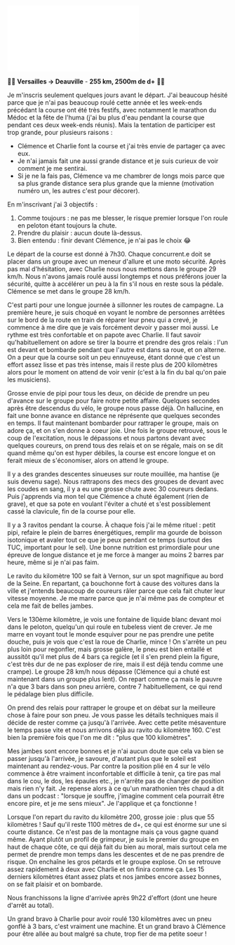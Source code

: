   ![Arrivée avec Charlie](./photos/2024-09-21_Versailles_Deauville.md)

:biking_man: **Versailles -> Deauville** - **255 km, 2500m de d+** :biking_man:

Je m'inscris seulement quelques jours avant le départ. J'ai beaucoup hésité parce que je n'ai pas beaucoup roulé cette année et les week-ends précédant la course ont été très festifs, avec notamment le marathon du Médoc et la fête de l'huma (j'ai bu plus d'eau pendant la course que pendant ces deux week-ends réunis). Mais la tentation de participer est trop grande, pour plusieurs raisons :
- Clémence et Charlie font la course et j'ai très envie de partager ça avec eux.
- Je n'ai jamais fait une aussi grande distance et je suis curieux de voir comment je me sentirai.
- Si je ne la fais pas, Clémence va me chambrer de longs mois parce que sa plus grande distance sera plus grande que la mienne (motivation numéro un, les autres c'est pour décorer).

En m'inscrivant j'ai 3 objectifs :
1. Comme toujours : ne pas me blesser, le risque premier lorsque l'on roule en peloton étant toujours la chute.
2. Prendre du plaisir : aucun doute là-dessus.
3. Bien entendu : finir devant Clémence, je n'ai pas le choix :joy:

Le départ de la course est donné à 7h30. Chaque concurrent.e doit se placer dans un groupe avec un meneur d'allure et une moto sécurité. Après pas mal d'hésitation, avec Charlie nous nous mettons dans le groupe 29 km/h. Nous n'avons jamais roulé aussi longtemps et nous préférons jouer la sécurité, quitte à accélérer un peu à la fin s'il nous en reste sous la pédale. Clémence se met dans le groupe 28 km/h.

C'est parti pour une longue journée à sillonner les routes de campagne. La première heure, je suis choqué en voyant le nombre de personnes arrêtées sur le bord de la route en train de réparer leur pneu qui a crevé, je commence à me dire que je vais forcément devoir y passer moi aussi. Le rythme est très confortable et on papote avec Charlie. Il faut savoir qu'habituellement on adore se tirer la bourre et prendre des gros relais : l'un est devant et bombarde pendant que l'autre est dans sa roue, et on alterne. On a peur que la course soit un peu ennuyeuse, étant donné que c'est un effort assez lisse et pas très intense, mais il reste plus de 200 kilomètres alors pour le moment on attend de voir venir (c'est à la fin du bal qu'on paie les musiciens).

Grosse envie de pipi pour tous les deux, on décide de prendre un peu d'avance sur le groupe pour faire notre petite affaire. Quelques secondes après être descendus du vélo, le groupe nous passe déjà. On hallucine, en fait une bonne avance en distance ne réprésente que quelques secondes en temps. Il faut maintenant bombarder pour rattraper le groupe, mais on adore ça, et on s'en donne à coeur joie. Une fois le groupe retrouvé, sous le coup de l'excitation, nous le dépassons et nous partons devant avec quelques coureurs, on prend tous des relais et on se régale, mais on se dit quand même qu'on est hyper débiles, la course est encore longue et on ferait mieux de s'économiser, alors on attend le groupe.

Il y a des grandes descentes sinueuses sur route mouillée, ma hantise (je suis devenu sage). Nous rattrapons des mecs des groupes de devant avec les coudes en sang, il y a eu une grosse chute avec 30 coureurs dedans. Puis j'apprends via mon tel que Clémence a chuté également (rien de grave), et que sa pote en voulant l'éviter a chuté et s'est possiblement cassé la clavicule, fin de la course pour elle.

Il y a 3 ravitos pendant la course. À chaque fois j'ai le même rituel : petit pipi, refaire le plein de barres énergétiques, remplir ma gourde de boisson isotonique et avaler tout ce que je peux pendant ce temps (surtout des TUC, important pour le sel). Une bonne nutrition est primordiale pour une épreuve de longue distance et je me force à manger au moins 2 barres par heure, même si je n'ai pas faim.

Le ravito du kilomètre 100 se fait à Vernon, sur un spot magnifique au bord de la Seine. En repartant, ça bouchonne fort à cause des voitures dans la ville et j'entends beaucoup de coureurs râler parce que cela fait chuter leur vitesse moyenne. Je me marre parce que je n'ai même pas de compteur et cela me fait de belles jambes.

Vers le 130ème kilomètre, je vois une fontaine de liquide blanc devant moi dans le peloton, quelqu'un qui roule en tubeless vient de crever. Je me marre en voyant tout le monde esquiver pour ne pas prendre une petite douche, puis je vois que c'est la roue de Charlie, mince ! On s'arrête un peu plus loin pour regonfler, mais grosse galère, le pneu est bien entaillé et aussitôt qu'il met plus de 4 bars ça regicle (et il s'en prend plein la figure, c'est très dur de ne pas exploser de rire, mais il est déjà tendu comme une crampe). Le groupe 28 km/h nous dépasse (Clémence qui a chuté est maintenant dans un groupe plus lent). On repart comme ça mais le pauvre n'a que 3 bars dans son pneu arrière, contre 7 habituellement, ce qui rend le pédalage bien plus difficile.

On prend des relais pour rattraper le groupe et on débat sur la meilleure chose à faire pour son pneu. Je vous passe les détails techniques mais il décide de rester comme ça jusqu'à l'arrivée. Avec cette petite mésaventure le temps passe vite et nous arrivons déjà au ravito du kilomètre 160. C'est bien la première fois que l'on me dit : "plus que 100 kilomètres".

Mes jambes sont encore bonnes et je n'ai aucun doute que cela va bien se passer jusqu'à l'arrivée, je savoure, d'autant plus que le soleil est maintenant au rendez-vous. Par contre la position plié en 4 sur le vélo commence à être vraiment inconfortable et difficile à tenir, ça tire pas mal dans le cou, le dos, les épaules etc., je n'arrête pas de changer de position mais rien n'y fait. Je repense alors à ce qu'un marathonien très chaud a dit dans un podcast : "lorsque je souffre, j'imagine comment cela pourrait être encore pire, et je me sens mieux". Je l'applique et ça fonctionne !

Lorsque l'on repart du ravito du kilomètre 200, grosse joie : plus que 55 kilomètres ! Sauf qu'il reste 1100 mètres de d+, ce qui est énorme sur une si courte distance. Ce n'est pas de la montagne mais ça vous gagne quand même. Ayant plutôt un profil de grimpeur, je suis le premier du groupe en haut de chaque côte, ce qui déjà fait du bien au moral, mais surtout cela me permet de prendre mon temps dans les descentes et de ne pas prendre de risque. On enchaîne les gros pétards et le groupe explose. On se retrouve assez rapidement à deux avec Charlie et on finira comme ça. Les 15 derniers kilomètres étant assez plats et nos jambes encore assez bonnes, on se fait plaisir et on bombarde.

Nous franchissons la ligne d'arrivée après 9h22 d'effort (dont une heure d'arrêt au total).

Un grand bravo à Charlie pour avoir roulé 130 kilomètres avec un pneu gonflé à 3 bars, c'est vraiment une machine. Et un grand bravo à Clémence pour être allée au bout malgré sa chute, trop fier de ma petite soeur !
